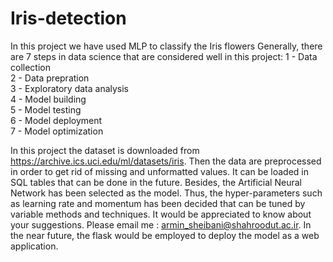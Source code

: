 # Iris-detection
In this project we have used MLP to classify the Iris flowers
Generally, there are 7 steps in data science that are considered well in this project:
1 - Data collection<br>
2 - Data prepration<br>
3 - Exploratory data analysis<br>
4 - Model building<br>
5 - Model testing<br>
6 - Model deployment<br>
7 - Model optimization<br>

In this project the dataset is downloaded from https://archive.ics.uci.edu/ml/datasets/iris. Then the data are preprocessed in order to get rid of missing and 
unformatted values. It can be loaded in SQL tables that can be done in the future. Besides, the Artificial Neural Network has been selected as the model. Thus,
the hyper-parameters such as learning rate and momentum has been decided that can be tuned by variable methods and techniques. It would be appreciated to know 
about your suggestions. Please email me : armin_sheibani@shahroodut.ac.ir. In the near future, the flask would be employed to deploy the model as a web application.
